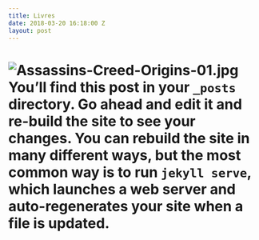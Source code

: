 ```yaml
---
title: Livres
date: 2018-03-20 16:18:00 Z
layout: post
---
```


![Assassins-Creed-Origins-01.jpg](/uploads/Assassins-Creed-Origins-01.jpg)You’ll find this post in your `_posts` directory. Go ahead and edit it and re-build the site to see your changes. You can rebuild the site in many different ways, but the most common way is to run `jekyll serve`, which launches a web server and auto-regenerates your site when a file is updated.
=======
